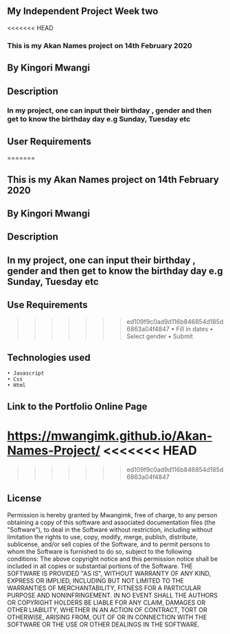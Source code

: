 ## My Independent Project Week two
<<<<<<< HEAD
### This is my Akan Names project on 14th February 2020
## By Kingori Mwangi
## Description
### In my project, one can input their birthday , gender and then get to know the birthday day e.g Sunday, Tuesday etc
## User Requirements
=======
## This is my Akan Names project on 14th February 2020
## By Kingori Mwangi
## Description
## In my project, one can input their birthday , gender and then get to know the birthday day e.g Sunday, Tuesday etc
## Use Requirements
>>>>>>> ed109f9c0ad9d116b846854d185d6863a04f4847
    • Fill in dates
    • Select gender
    • Submit
## Technologies used
    • Javascript
    • Css
    • Html
## Link to the Portfolio Online Page
   https://mwangimk.github.io/Akan-Names-Project/
<<<<<<< HEAD
=======

>>>>>>> ed109f9c0ad9d116b846854d185d6863a04f4847
## License
Permission is hereby granted by Mwangimk, free of charge, to any person obtaining a copy of this software and associated documentation files (the "Software"), to deal in the Software without restriction, including without limitation the rights to use, copy, modify, merge, publish, distribute, sublicense, and/or sell copies of the Software, and to permit persons to whom the Software is furnished to do so, subject to the following conditions:
The above copyright notice and this permission notice shall be included in all copies or substantial portions of the Software.
THE SOFTWARE IS PROVIDED "AS IS", WITHOUT WARRANTY OF ANY KIND, EXPRESS OR IMPLIED, INCLUDING BUT NOT LIMITED TO THE WARRANTIES OF MERCHANTABILITY, FITNESS FOR A PARTICULAR PURPOSE AND NONINFRINGEMENT. IN NO EVENT SHALL THE AUTHORS OR COPYRIGHT HOLDERS BE LIABLE FOR ANY CLAIM, DAMAGES OR OTHER LIABILITY, WHETHER IN AN ACTION OF CONTRACT, TORT OR OTHERWISE, ARISING FROM, OUT OF OR IN CONNECTION WITH THE SOFTWARE OR THE USE OR OTHER DEALINGS IN THE SOFTWARE.
